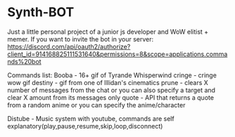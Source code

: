 # Synth-BOT
Just a little personal project of a junior js developer and WoW elitist + memer.
If you want to invite the bot in your server: https://discord.com/api/oauth2/authorize?client_id=914168825111531640&permissions=8&scope=applications.commands%20bot
 
Commands list: Booba - 16+ gif of Tyrande Whisperwind
cringe - cringe wow gif
destiny - gif from one of Illidan's cinematics
prune - clears X number of messages from the chat or you can also specify a target and clear X amount from its messages only
quote - API that returns a quote from a random anime or you can specify the anime/character

Distube - Music system with youtube, commands are self explanatory(play,pause,resume,skip,loop,disconnect)
